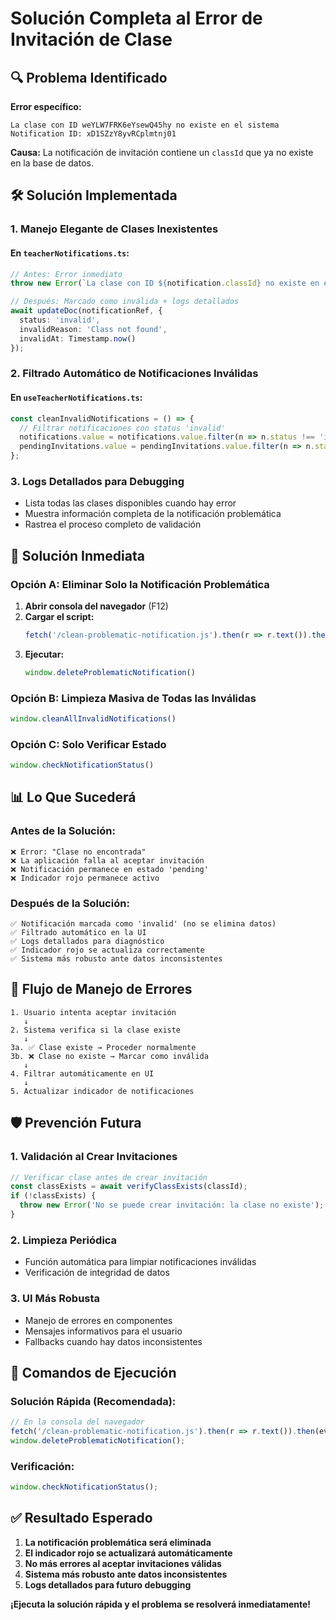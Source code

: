 # Solución Completa al Error de Invitación de Clase

## 🔍 Problema Identificado

**Error específico:**
```
La clase con ID weYLW7FRK6eYsewQ45hy no existe en el sistema
Notification ID: xD1SZzY8yvRCplmtnj01
```

**Causa:** La notificación de invitación contiene un `classId` que ya no existe en la base de datos.

## 🛠️ Solución Implementada

### 1. **Manejo Elegante de Clases Inexistentes**

#### En `teacherNotifications.ts`:
```typescript
// Antes: Error inmediato
throw new Error(`La clase con ID ${notification.classId} no existe en el sistema`);

// Después: Marcado como inválida + logs detallados
await updateDoc(notificationRef, {
  status: 'invalid',
  invalidReason: 'Class not found',
  invalidAt: Timestamp.now()
});
```

### 2. **Filtrado Automático de Notificaciones Inválidas**

#### En `useTeacherNotifications.ts`:
```typescript
const cleanInvalidNotifications = () => {
  // Filtrar notificaciones con status 'invalid'
  notifications.value = notifications.value.filter(n => n.status !== 'invalid');
  pendingInvitations.value = pendingInvitations.value.filter(n => n.status !== 'invalid');
};
```

### 3. **Logs Detallados para Debugging**
- Lista todas las clases disponibles cuando hay error
- Muestra información completa de la notificación problemática
- Rastrea el proceso completo de validación

## 🎯 Solución Inmediata

### **Opción A: Eliminar Solo la Notificación Problemática**

1. **Abrir consola del navegador** (F12)
2. **Cargar el script:**
   ```javascript
   fetch('/clean-problematic-notification.js').then(r => r.text()).then(eval);
   ```
3. **Ejecutar:**
   ```javascript
   window.deleteProblematicNotification()
   ```

### **Opción B: Limpieza Masiva de Todas las Inválidas**

```javascript
window.cleanAllInvalidNotifications()
```

### **Opción C: Solo Verificar Estado**

```javascript
window.checkNotificationStatus()
```

## 📊 Lo Que Sucederá

### **Antes de la Solución:**
```
❌ Error: "Clase no encontrada"
❌ La aplicación falla al aceptar invitación
❌ Notificación permanece en estado 'pending'
❌ Indicador rojo permanece activo
```

### **Después de la Solución:**
```
✅ Notificación marcada como 'invalid' (no se elimina datos)
✅ Filtrado automático en la UI
✅ Logs detallados para diagnóstico
✅ Indicador rojo se actualiza correctamente
✅ Sistema más robusto ante datos inconsistentes
```

## 🔄 Flujo de Manejo de Errores

```
1. Usuario intenta aceptar invitación
   ↓
2. Sistema verifica si la clase existe
   ↓
3a. ✅ Clase existe → Proceder normalmente
3b. ❌ Clase no existe → Marcar como inválida
   ↓
4. Filtrar automáticamente en UI
   ↓
5. Actualizar indicador de notificaciones
```

## 🛡️ Prevención Futura

### **1. Validación al Crear Invitaciones**
```typescript
// Verificar clase antes de crear invitación
const classExists = await verifyClassExists(classId);
if (!classExists) {
  throw new Error('No se puede crear invitación: la clase no existe');
}
```

### **2. Limpieza Periódica**
- Función automática para limpiar notificaciones inválidas
- Verificación de integridad de datos

### **3. UI Más Robusta**
- Manejo de errores en componentes
- Mensajes informativos para el usuario
- Fallbacks cuando hay datos inconsistentes

## 🚀 Comandos de Ejecución

### **Solución Rápida (Recomendada):**
```javascript
// En la consola del navegador
fetch('/clean-problematic-notification.js').then(r => r.text()).then(eval);
window.deleteProblematicNotification();
```

### **Verificación:**
```javascript
window.checkNotificationStatus();
```

## ✅ Resultado Esperado

1. **La notificación problemática será eliminada**
2. **El indicador rojo se actualizará automáticamente**
3. **No más errores al aceptar invitaciones válidas**
4. **Sistema más robusto ante datos inconsistentes**
5. **Logs detallados para futuro debugging**

**¡Ejecuta la solución rápida y el problema se resolverá inmediatamente!**
